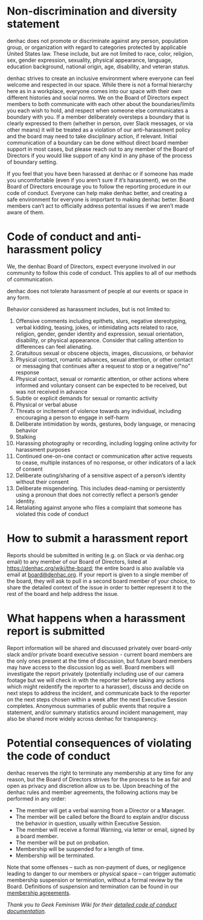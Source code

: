 # Non-discrimination and diversity statement

denhac does not promote or discriminate against any person, population group, or organization with regard to categories protected by applicable United States law. These include, but are not limited to race, color, religion, sex, gender expression, sexuality, physical appearance, language, education background, national origin, age, disability, and veteran status.

denhac strives to create an inclusive environment where everyone can feel welcome and respected in our space. While there is not a formal hierarchy here as in a workplace, everyone comes into our space with their own different histories and social norms. We on the Board of Directors expect members to both communicate with each other about the boundaries/limits you each wish to hold, and respect when someone else communicates a boundary with you. If a member deliberately oversteps a boundary that is clearly expressed to them (whether in person, over Slack messages, or via other means) it will be treated as a violation of our anti-harassment policy and the board may need to take disciplinary action, if relevant. Initial communication of a boundary can be done without direct board member support in most cases, but please reach out to any member of the Board of Directors if you would like support of any kind in any phase of the process of boundary setting.

If you feel that you have been harassed at denhac or if someone has made you uncomfortable (even if you aren’t sure if it’s harassment), we on the Board of Directors encourage you to follow the reporting procedure in our code of conduct. Everyone can help make denhac better, and creating a safe environment for everyone is important to making denhac better. Board members can’t act to officially address potential issues if we aren’t made aware of them.

# Code of conduct and anti-harassment policy

We, the denhac Board of Directors, expect everyone involved in our community to follow this code of conduct. This applies to all of our methods of communication.

denhac does not tolerate harassment of people at our events or space in any form. 

Behavior considered as harassment includes, but is not limited to:

1. Offensive comments including epithets, slurs, negative stereotyping, verbal kidding, teasing, jokes, or intimidating acts related to race, religion, gender, gender identity and expression, sexual orientation, disability, or physical appearance. Consider that calling attention to differences can feel alienating.
2. Gratuitous sexual or obscene objects, images, discussions, or behavior
3. Physical contact, romantic advances, sexual attention, or other contact or messaging that continues after a request to stop or a negative/"no" response
4. Physical contact, sexual or romantic attention, or other actions where informed and voluntary consent can be expected to be received, but was not received in advance
5. Subtle or explicit demands for sexual or romantic activity
6. Physical or verbal abuse
7. Threats or incitement of violence towards any individual, including encouraging a person to engage in self-harm
8. Deliberate intimidation by words, gestures, body language, or menacing behavior
9. Stalking
10. Harassing photography or recording, including logging online activity for harassment purposes
11. Continued one-on-one contact or communication after active requests to cease, multiple instances of no response, or other indicators of a lack of consent
12. Deliberate outing/sharing of a sensitive aspect of a person’s identity without their consent
13. Deliberate misgendering. This includes dead-naming or persistently using a pronoun that does not correctly reflect a person’s gender identity.
14. Retaliating against anyone who files a complaint that someone has violated this code of conduct 

# How to submit a harassment report
Reports should be submitted in writing (e.g. on Slack or via denhac.org email) to any member of our Board of Directors, listed at https://denhac.org/wiki/the-board; the entire board is also available via email at board@denhac.org. If your report is given to a single member of the board, they will ask to pull in a second board member of your choice, to share the detailed context of the issue in order to better represent it to the rest of the board and help address the issue.

# What happens when a harassment report is submitted
Report information will be shared and discussed privately over board-only slack and/or private board executive session - current board members are the only ones present at the time of discussion, but future board members may have access to the discussion log as well. Board members will investigate the report privately (potentially including use of our camera footage but we will check in with the reporter before taking any actions which might reidentify the reporter to a harasser), discuss and decide on next steps to address the incident, and communicate back to the reporter on the next steps chosen within a week after the next Executive Session completes. Anonymous summaries of public events that require a statement, and/or summary statistics around incident management, may also be shared more widely across denhac for transparency.

# Potential consequences of violating the code of conduct
denhac reserves the right to terminate any membership at any time for any reason, but the Board of Directors strives for the process to be as fair and open as privacy and discretion allow us to be. Upon breaching of the denhac rules and member agreements, the following actions may be performed in any order:

* The member will get a verbal warning from a Director or a Manager.
* The member will be called before the Board to explain and/or discuss the behavior in question, usually within Executive Session.
* The member will receive a formal Warning, via letter or email, signed by a board member.
* The member will be put on probation.
* Membership will be suspended for a length of time.
* Membership will be terminated.

Note that some offenses – such as non-payment of dues, or negligence leading to danger to our members or physical space – can trigger automatic membership suspension or termination, without a formal review by the Board.
Definitions of suspension and termination can be found in our [membership agreements](https://github.com/Denhac/denhac-official-docs/blob/main/membership-agreement.md).

*Thank you to Geek Feminism Wiki for their [detailed code of conduct documentation](https://geekfeminism.fandom.com/wiki/Code_of_conduct_evaluations).*
